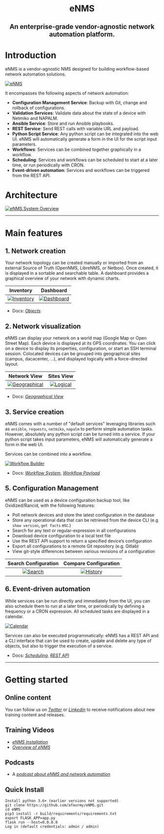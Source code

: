<h1 align="center">eNMS</h1>
<h2 align="center">An enterprise-grade vendor-agnostic network automation platform.</h2>

# Introduction

eNMS is a vendor-agnostic NMS designed for building workflow-based network automation solutions.

[![eNMS](docs/source/_static/base/workflow.png)](https://www.demo.enms.io/workflow_builder)

It encompasses the following aspects of network automation:
  - **Configuration Management Service**: Backup with Git, change and rollback of configurations.
  - **Validation Services**: Validate data about the state of a device with Netmiko and NAPALM.
  - **Ansible Service**: Store and run Ansible playbooks.
  - **REST Service**: Send REST calls with variable URL and payload.
  - **Python Script Service**: Any python script can be integrated into the web UI. eNMS will automatically generate
a form in the UI for the script input parameters.
  - **Workflows**: Services can be combined together graphically in a workflow.
  - **Scheduling**: Services and workflows can be scheduled to start at a later time, or run periodically with CRON.
  - **Event-driven automation**: Services and workflows can be triggered from the REST API.

# Architecture

[![eNMS System Overview](docs/source/_static/eNMS_overview.PNG)](https://enms.readthedocs.io/en/latest/)

___

# Main features

## 1. Network creation

Your network topology can be created manually or imported from an
external Source of Truth (OpenNMS, LibreNMS, or Netbox).
Once created, it is displayed in a sortable and searchable table.
A dashboard provides a graphical overview of your network with dynamic charts.

Inventory                           |  Dashboard
:----------------------------------:|:-----------------------------------:
[![Inventory](docs/source/_static/base/inventory.png)](https://enms.readthedocs.io/en/develop/inventory/network_creation.html) |  [![Dashboard](docs/source/_static/base/dashboard.png)](https://enms.readthedocs.io/en/develop/inventory/network_creation.html)

- Docs: _[Objects](https://enms.readthedocs.io/en/develop/inventory/network_creation.html)_

## 2. Network visualization

eNMS can display your network on a world map (Google Map or Open Street Map).
Each device is displayed at its GPS coordinates.
You can click on a device to display its properties, configuration, or start an SSH terminal session.
Colocated devices can be grouped into geographical sites (campus, dacacenter, ...),
and displayed logically with a force-directed layout.

Network View                                  |  Sites View
:--------------------------------------------:|:-------------------------------:
[![Geographical](docs/source/_static/inventory/network_visualization/network_view_3d.png)](https://enms.readthedocs.io/en/develop/inventory/network_visualization.html) |  [![Logical](docs/source/_static/base/site_view.png)](https://enms.readthedocs.io/en/develop/inventory/network_visualization.html)

- Docs: _[Geographical View](https://enms.readthedocs.io/en/develop/inventory/network_visualization.html)_

## 3. Service creation

eNMS comes with a number of "default services" leveraging libraries such as `ansible`, `requests`, `netmiko`, `napalm`  to perform simple automation tasks. However, absolutely any python script can be turned into a service. If your python script takes input parameters, eNMS will automatically generate a form in the web UI.

Services can be combined into a workflow.

[![Workflow Builder](docs/source/_static/base/workflow.png)](https://enms.readthedocs.io/en/develop/automation/workflows.html)

- Docs: _[Workflow System](https://enms.readthedocs.io/en/develop/automation/workflows.html)_, _[Workflow Payload](https://enms.readthedocs.io/en/latest/workflows/workflow_payload.html)_

## 5. Configuration Management

eNMS can be used as a device configuration backup tool, like Oxidized/Rancid, with the following features:

  - Poll network devices and store the latest configuration in the database
  - Store any operational data that can be retrieved from the device CLI (e.g ``show version``, ``get facts`` etc.)
  - Search for any text or regular-expression in all configurations
  - Download device configuration to a local text file
  - Use the REST API support to return a specified device’s configuration
  - Export all configurations to a remote Git repository (e.g. Gitlab)
  - View git-style differences between various revisions of a configuration

Search Configuration                          |  Compare Configuration
:--------------------------------------------:|:-------------------------------:
[![Search](docs/source/_static/base/configuration_search.png)](https://enms.readthedocs.io/en/latest/advanced/configuration_management.html) |  [![History](docs/source/_static/base/configuration_history.png)](https://enms.readthedocs.io/en/latest/advanced/configuration_management.html)

## 6. Event-driven automation

While services can be run directly and immediately from the UI, you can also schedule them to run at a later time, or periodically by defining a frequency or a CRON expression. All scheduled tasks are displayed in a calendar.

[![Calendar](docs/source/_static/base/calendar.png)](https://enms.readthedocs.io/en/develop/automation/execution.html)

Services can also be executed programmatically: eNMS has a REST API and a CLI interface that can be used to create, update and delete any type of objects, but also to trigger the execution of a service.

- Docs: _[Scheduling](https://enms.readthedocs.io/en/develop/automation/execution.html)_, _[REST API](https://enms.readthedocs.io/en/develop/advanced/rest_api.html)_

___

# Getting started

## Online content

You can follow us on _[Twitter](https://twitter.com/AutomationEnms)_ or _[Linkedin](https://www.linkedin.com/company/enms-automation)_ to receive notifications about new training content and releases.

## Training Videos

- _[eNMS Installation](https://www.youtube.com/watch?v=Zu2iLNaZDQc)_
- _[Overview of eNMS](https://www.youtube.com/watch?v=XwU0yom_aY0&t=1205s)_

## Podcasts

- A _[podcast about eNMS and network automation](https://www.pythonpodcast.com/enms-network-automation-episode-232/)_

## Quick Install
    Install python 3.6+ (earlier versions not supported)
    git clone https://github.com/afourmy/eNMS.git
    cd eNMS
    pip3 install -r build/requirements/requirements.txt
    export FLASK_APP=app.py
    flask run --host=0.0.0.0
    Log in (default credentials: admin / admin)
